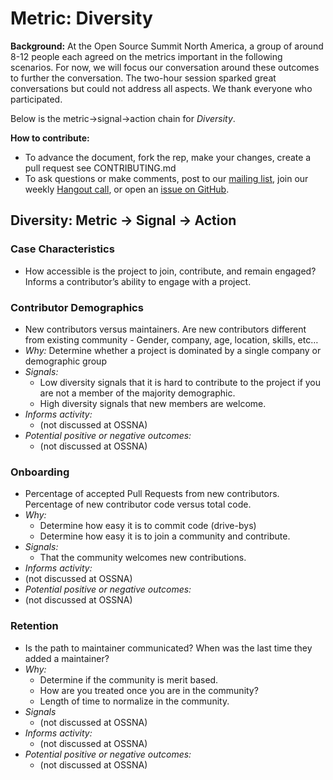 # Metric: Diversity

**Background:**
At the Open Source Summit North America, a group of around 8-12 people each agreed on the metrics important in the following scenarios.
For now, we will focus our conversation around these outcomes to further the conversation.
The two-hour session sparked great conversations but could not address all aspects.
We thank everyone who participated.

Below is the metric->signal->action chain for *Diversity*.

**How to contribute:**
- To advance the document, fork the rep, make your changes, create a pull request see CONTRIBUTING.md
- To ask questions or make comments, post to our [mailing list][ml], join our weekly [Hangout call][ho], or open an [issue on GitHub][issue].

[ml]: https://wiki.linuxfoundation.org/chaoss/metrics#mail-list
[ho]: https://wiki.linuxfoundation.org/chaoss/metrics#weekly-hangout
[issue]: https://github.com/chaoss/metrics/issues


## Diversity: Metric -> Signal -> Action

### Case Characteristics
- How accessible is the project to join, contribute, and remain engaged? Informs a contributor’s ability to engage with a project. 

### Contributor Demographics
- New contributors versus maintainers. Are new contributors different from existing community - Gender, company, age, location, skills, etc…
- *Why:* Determine whether a project is dominated by a single company or demographic group
- *Signals:*
    - Low diversity signals that it is hard to contribute to the project if you are not a member of the majority    demographic.
    - High diversity signals that new members are welcome.
- *Informs activity:*
    - (not discussed at OSSNA)
- *Potential positive or negative outcomes:*
    - (not discussed at OSSNA)

### Onboarding
- Percentage of accepted Pull Requests from new contributors. Percentage of new contributor code versus total code.
- *Why:* 
    - Determine how easy it is to commit code (drive-bys)
    - Determine how easy it is to join a community and contribute.
- *Signals:*
    - That the community welcomes new contributions.
- *Informs activity:*
- (not discussed at OSSNA)
- *Potential positive or negative outcomes:*
- (not discussed at OSSNA)

### Retention
- Is the path to maintainer communicated? When was the last time they added a maintainer?
- *Why:* 
    - Determine if the community is merit based.
    - How are you treated once you are in the community?
    - Length of time to normalize in the community.
- *Signals*
    - (not discussed at OSSNA)
- *Informs activity:*
    - (not discussed at OSSNA)
- *Potential positive or negative outcomes:*
    - (not discussed at OSSNA)

